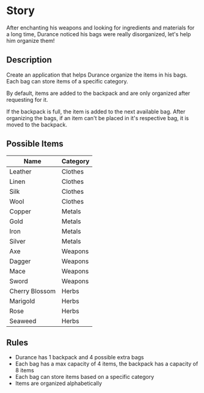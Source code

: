 # Story
After enchanting his weapons and looking for ingredients and materials for a long time, Durance noticed his bags were really disorganized, let's help him organize them!

## Description
Create an application that helps Durance organize the items in his bags. Each bag can store items of a specific category. 

By default, items are added to the backpack and are only organized after requesting for it.

If the backpack is full, the item is added to the next available bag. After organizing the bags, if an item can't be placed in it's respective bag, it is moved to the backpack.

## Possible Items

| Name           | Category |
| -------------- | -------- |
| Leather        | Clothes  |
| Linen          | Clothes  |
| Silk           | Clothes  |
| Wool           | Clothes  |
| Copper         | Metals   |
| Gold           | Metals   |
| Iron           | Metals   |
| Silver         | Metals   |
| Axe            | Weapons  |
| Dagger         | Weapons  |
| Mace           | Weapons  |
| Sword          | Weapons  |
| Cherry Blossom | Herbs    |
| Marigold       | Herbs    |
| Rose           | Herbs    |
| Seaweed        | Herbs    |

## Rules

- Durance has 1 backpack and 4 possible extra bags
- Each bag has a max capacity of 4 items, the backpack has a capacity of 8 items
- Each bag can store items based on a specific category
- Items are organized alphabetically
